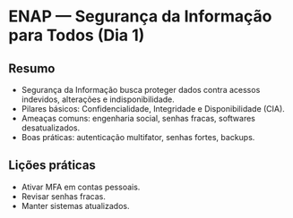 # ENAP — Segurança da Informação para Todos (Dia 1)

## Resumo
- Segurança da Informação busca proteger dados contra acessos indevidos, alterações e indisponibilidade.
- Pilares básicos: Confidencialidade, Integridade e Disponibilidade (CIA).
- Ameaças comuns: engenharia social, senhas fracas, softwares desatualizados.
- Boas práticas: autenticação multifator, senhas fortes, backups.

## Lições práticas
- Ativar MFA em contas pessoais.
- Revisar senhas fracas.
- Manter sistemas atualizados.
